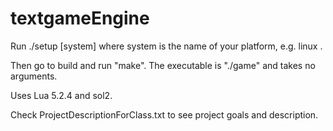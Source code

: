 # textgameEngine

Run 
./setup [system]
where system is the name of your platform, e.g. linux .

Then go to build and run "make". The executable is "./game" and takes no arguments. 

Uses Lua 5.2.4 and sol2.

Check ProjectDescriptionForClass.txt to see project goals and description. 